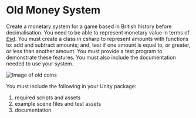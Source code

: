 # Old Money System

Create a monetary system for a game based in British history before decimalisation. You need to be able to represent monetary value in terms of [£sd](https://en.wikipedia.org/wiki/£sd). You must create a class in csharp to represent amounts with functions to: add and subtract amounts; and, test if one amount is equal to, or greater, or less than another amount. You must provide a test program to demonstrate these features. You must also include the documentation needed to use your system.

![Image of old coins](http://projectbritain.com/money/images/coins.jpg "Old money")

You must include the following in your Unity package:

1. required scripts and assets
2. example scene files and test assets
3. documentation
